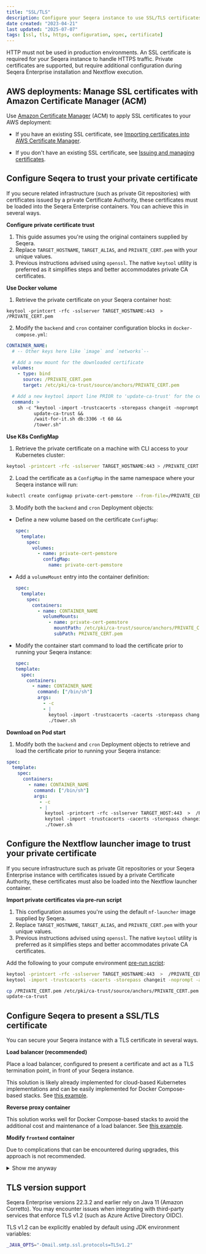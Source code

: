 ```yaml
---
title: "SSL/TLS"
description: Configure your Seqera instance to use SSL/TLS certificates for HTTPS
date created: "2023-04-21"
last updated: "2025-07-07"
tags: [ssl, tls, https, configuration, spec, certificate]
---
```


HTTP must not be used in production environments. An SSL certificate is required for your Seqera instance to handle HTTPS traffic. Private certificates are supported, but require additional configuration during Seqera Enterprise installation and Nextflow execution.

## AWS deployments: Manage SSL certificates with Amazon Certificate Manager (ACM)

Use [Amazon Certificate Manager](https://aws.amazon.com/certificate-manager/) (ACM) to apply SSL certificates to your AWS deployment:

- If you have an existing SSL certificate, see [Importing certificates into AWS Certificate Manager](https://docs.aws.amazon.com/acm/latest/userguide/import-certificate.html).

- If you don't have an existing SSL certificate, see [Issuing and managing certificates](https://docs.aws.amazon.com/acm/latest/userguide/gs.html).

## Configure Seqera to trust your private certificate

If you secure related infrastructure (such as private Git repositories) with certificates issued by a private Certificate Authority, these certificates must be loaded into the Seqera Enterprise containers. You can achieve this in several ways.

**Configure private certificate trust**

1. This guide assumes you're using the original containers supplied by Seqera.
2. Replace `TARGET_HOSTNAME`, `TARGET_ALIAS`, and `PRIVATE_CERT.pem` with your unique values.
3. Previous instructions advised using `openssl`. The native `keytool` utility is preferred as it simplifies steps and better accommodates private CA certificates.

**Use Docker volume**

1. Retrieve the private certificate on your Seqera container host:

```
keytool -printcert -rfc -sslserver TARGET_HOSTNAME:443  >  /PRIVATE_CERT.pem
```

2. Modify the `backend` and `cron` container configuration blocks in `docker-compose.yml`:

```yaml
CONTAINER_NAME:
  # -- Other keys here like `image` and `networks`--

  # Add a new mount for the downloaded certificate
  volumes:
    - type: bind
      source: /PRIVATE_CERT.pem
      target: /etc/pki/ca-trust/source/anchors/PRIVATE_CERT.pem

  # Add a new keytool import line PRIOR to 'update-ca-trust' for the certificate
  command: >
    sh -c "keytool -import -trustcacerts -storepass changeit -noprompt -alias TARGET_ALIAS -file /etc/pki/ca-trust/source/anchor/TARGET_HOSTNAME.pem &&
          update-ca-trust &&
          /wait-for-it.sh db:3306 -t 60 &&
          /tower.sh"
```

**Use K8s ConfigMap**

1. Retrieve the private certificate on a machine with CLI access to your Kubernetes cluster:

```bash
keytool -printcert -rfc -sslserver TARGET_HOSTNAME:443 > /PRIVATE_CERT.pem
```

2. Load the certificate as a `ConfigMap` in the same namespace where your Seqera instance will run:

```bash
kubectl create configmap private-cert-pemstore --from-file=/PRIVATE_CERT.pem
```

3. Modify both the `backend` and `cron` Deployment objects:

- Define a new volume based on the certificate `ConfigMap`:

  ```yaml
  spec:
    template:
      spec:
        volumes:
          - name: private-cert-pemstore
            configMap:
              name: private-cert-pemstore
  ```

- Add a `volumeMount` entry into the container definition:

  ```yaml
  spec:
    template:
      spec:
        containers:
          - name: CONTAINER_NAME
            volumeMounts:
              - name: private-cert-pemstore
                mountPath: /etc/pki/ca-trust/source/anchors/PRIVATE_CERT.pem
                subPath: PRIVATE_CERT.pem
  ```

- Modify the container start command to load the certificate prior to running your Seqera instance:

  ```yaml
  spec:
  template:
    spec:
      containers:
        - name: CONTAINER_NAME
          command: ["/bin/sh"]
          args:
            - -c
            - |
              keytool -import -trustcacerts -cacerts -storepass changeit -noprompt -alias TARGET_ALIAS -file /etc/pki/ca-trust/source/anchors/PRIVATE_CERT.pem;
              ./tower.sh
  ```

**Download on Pod start**

1. Modify both the `backend` and `cron` Deployment objects to retrieve and load the certificate prior to running your Seqera instance:

```yaml
spec:
  template:
    spec:
      containers:
        - name: CONTAINER_NAME
          command: ["/bin/sh"]
          args:
            - -c
            - |
              keytool -printcert -rfc -sslserver TARGET_HOST:443  >  /PRIVATE_CERT.pem;
              keytool -import -trustcacerts -cacerts -storepass changeit -noprompt -alias TARGET_ALIAS -file /PRIVATE_CERT.pem;
              ./tower.sh
```

## Configure the Nextflow launcher image to trust your private certificate

If you secure infrastructure such as private Git repositories or your Seqera Enterprise instance with certificates issued by a private Certificate Authority, these certificates must also be loaded into the Nextflow launcher container.

**Import private certificates via pre-run script**

1. This configuration assumes you're using the default `nf-launcher` image supplied by Seqera.
2. Replace `TARGET_HOSTNAME`, `TARGET_ALIAS`, and `PRIVATE_CERT.pem` with your unique values.
3. Previous instructions advised using `openssl`. The native `keytool` utility is preferred as it simplifies steps and better accommodates private CA certificates.

Add the following to your compute environment [pre-run script](../../launch/advanced#pre-and-post-run-scripts):

```bash
keytool -printcert -rfc -sslserver TARGET_HOSTNAME:443  >  /PRIVATE_CERT.pem
keytool -import -trustcacerts -cacerts -storepass changeit -noprompt -alias TARGET_ALIAS -file /PRIVATE_CERT.pem

cp /PRIVATE_CERT.pem /etc/pki/ca-trust/source/anchors/PRIVATE_CERT.pem
update-ca-trust
```

## Configure Seqera to present a SSL/TLS certificate

You can secure your Seqera instance with a TLS certificate in several ways.

**Load balancer (recommended)**

Place a load balancer, configured to present a certificate and act as a TLS termination point, in front of your Seqera instance.

This solution is likely already implemented for cloud-based Kubernetes implementations and can be easily implemented for Docker Compose-based stacks. See [this example](https://docs.aws.amazon.com/elasticloadbalancing/latest/application/create-application-load-balancer.html).

**Reverse proxy container**

This solution works well for Docker Compose-based stacks to avoid the additional cost and maintenance of a load balancer. See [this example](https://doc.traefik.io/traefik/v1.7/configuration/acme/).

**Modify `frontend` container**

Due to complications that can be encountered during upgrades, this approach is not recommended.

<details>
  <summary>Show me anyway</summary>

  This example assumes deployment on an Amazon Linux 2 AMI.

  1. Install NGINX and other required packages:

      ```bash
      sudo amazon-linux-extras install nginx1.12
      sudo wget -r --no-parent -A 'epel-release-*.rpm' https://dl.fedoraproject.org/pub/epel/7/x86_64/Packages/e/
      sudo rpm -Uvh dl.fedoraproject.org/pub/epel/7/x86_64/Packages/e/epel-release-*.rpm
      sudo yum-config-manager --enable epel*
      sudo yum repolist all
      sudo amazon-linux-extras install epel -y
      ```

  2. Generate a [private certificate and key](https://www.digitalocean.com/community/tutorials/openssl-essentials-working-with-ssl-certificates-private-keys-and-csrs).

  3. Make a local copy of the `/etc/nginx/templates/tower.conf.template` file from the `frontend` container, or create a ConfigMap to store it if you're using Kubernetes.

  4. Replace the `listen` directives in the `server` block with the following:

      ```nginx
      listen ${NGINX_LISTEN_PORT} ssl default_server;
      listen [::]:${NGINX_LISTEN_PORT_IPV6} ssl default_server;

      ssl_certificate /etc/ssl/testcrt.crt;
      ssl_certificate_key /etc/ssl/testkey.key;
      ```

  5. Modify the `frontend` container definition in your `docker-compose.yml` file or Kubernetes manifest:

      ```yml
      frontend:
      image: cr.seqera.io/frontend:${TAG}
      networks:
          - frontend
      environment:
        NGINX_LISTEN_PORT: 8081
        NGINX_LISTEN_PORT_IPV6: 8443
      ports:
          - 8000:8081
          - 443:8443
      volumes:
          - $PWD/tower.conf.template:/etc/nginx/templates/tower.conf.template
          - $PWD/cert/testcrt.crt:/etc/ssl/testcrt.crt
          - $PWD/cert/testkey.key:/etc/ssl/testkey.key
      restart: always
      depends_on:
          - backend
      ```

</details>

## TLS version support

Seqera Enterprise versions 22.3.2 and earlier rely on Java 11 (Amazon Corretto). You may encounter issues when integrating with third-party services that enforce TLS v1.2 (such as Azure Active Directory OIDC).

TLS v1.2 can be explicitly enabled by default using JDK environment variables:

```bash
_JAVA_OPTS="-Dmail.smtp.ssl.protocols=TLSv1.2"
```
